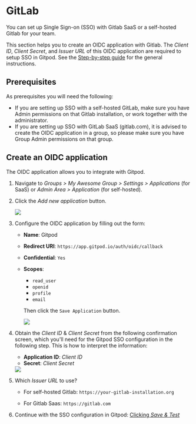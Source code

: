 # GitLab

You can set up Single Sign-on (SSO) with Gitlab SaaS or a self-hosted Gitlab for your team.

This section helps you to create an OIDC application with Gitlab. The *Client ID*, *Client Secret*, and *Issuer URL* of this OIDC application are required to setup SSO in Gitpod. See the [Step-by-step guide](/flex/sso#step-by-step-guide-to-set-up-sso) for the general instructions.

## Prerequisites

As prerequisites you will need the following:

* If you are setting up SSO with a self-hosted GitLab, make sure you have Admin permissions on that Gitlab installation, or work together with the administrator.
* If you are setting up SSO with GitLab SaaS (gitlab.com), it is advised to create the OIDC application in a group, so please make sure you have Group Admin permissions on that group.

## Create an OIDC application

The OIDC application allows you to integrate with Gitpod.

1. Navigate to *Groups > My Awesome Group > Settings > Applications* (for SaaS) or *Admin Area > Application* (for self-hosted).

2. Click the *Add new application* button.
   <Frame caption="Gitlab - Add new application">
     <img src="https://www.gitpod.io/images/docs/flex/organizations/sso/gitlab-group-applications.png" />
   </Frame>

3. Configure the OIDC application by filling out the form:

   * **Name**: Gitpod
   * **Redirect URI**: `https://app.gitpod.io/auth/oidc/callback`
   * **Confidential**: `Yes`
   * **Scopes**:

     * `read_user`
     * `openid`
     * `profile`
     * `email`

     Then click the `Save Application` button.

     <Frame caption="Gitlab - Appplication scopes">
       <img src="https://www.gitpod.io/images/docs/flex/organizations/sso/gitlab-scopes.png" />
     </Frame>

4. Obtain the *Client ID* & *Client Secret* from the following confirmation screen, which you'll need for the Gitpod SSO configuration in the following step. This is how to interpret the information:

   * **Application ID**: *Client ID*
   * **Secret**: *Client Secret*

   <Frame caption="Gitlab - Appplication secret">
     <img src="https://www.gitpod.io/images/docs/flex/organizations/sso/gitlab-copy-secret.png" />
   </Frame>

5. Which *Issuer URL* to use?

   * For self-hosted Gitlab: `https://your-gitlab-installation.org`

   * For Gitlab Saas: `https://gitlab.com`

6. Continue with the SSO configuration in Gitpod: [Clicking *Save & Test*](/flex/sso#3-save-and-test-the-configuration)
